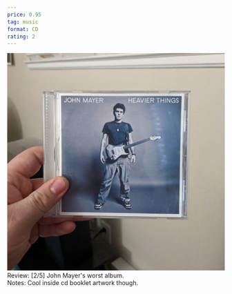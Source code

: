 ```yaml
---
price: 0.95
tag: music
format: CD
rating: 2
---
```

![Heavier Things](/assets/img/ibuycrap/heavierthings.jpg) 
<br>
Review: [2/5] John Mayer's worst album.     
Notes: Cool inside cd booklet artwork though.